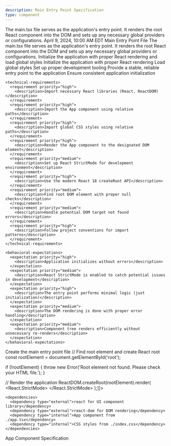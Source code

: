 ```yaml
---
description: Main Entry Point Specification
type: component
---
```


<specification>
  <meta>
    <title>Main Entry Point Specification</title>
    <description>The main.tsx file serves as the application's entry point. It renders the root React component into the DOM and sets up any necessary global providers or configurations.</description>
    <created-at utc-timestamp="1712678400">April 9, 2024, 10:00 AM EDT</created-at>
    <applies-to>
      <file-matcher glob="src/main.tsx">Main Entry Point File</file-matcher>
    </applies-to>
  </meta>

  <overview>
    <description>The main.tsx file serves as the application's entry point. It renders the root React component into the DOM and sets up any necessary global providers or configurations.</description>
    <responsibility>Initialize the application with proper React rendering and load global styles</responsibility>
  </overview>

  <requirements>
    <functional-requirements>
      <requirement priority="high">
        <description>Initialize the application with proper React rendering</description>
      </requirement>
      <requirement priority="high">
        <description>Load global styles</description>
      </requirement>
      <requirement priority="medium">
        <description>Set up proper development tooling</description>
      </requirement>
      <requirement priority="high">
        <description>Provide a stable, reliable entry point to the application</description>
      </requirement>
      <requirement priority="medium">
        <description>Ensure consistent application initialization</description>
      </requirement>
    </functional-requirements>

    <technical-requirements>
      <requirement priority="high">
        <description>Import necessary React libraries (React, ReactDOM)</description>
      </requirement>
      <requirement priority="high">
        <description>Import the App component using relative paths</description>
      </requirement>
      <requirement priority="high">
        <description>Import global CSS styles using relative paths</description>
      </requirement>
      <requirement priority="high">
        <description>Render the App component to the designated DOM element</description>
      </requirement>
      <requirement priority="medium">
        <description>Set up React StrictMode for development environment</description>
      </requirement>
      <requirement priority="high">
        <description>Use the modern React 18 createRoot API</description>
      </requirement>
      <requirement priority="medium">
        <description>Find root DOM element with proper null checks</description>
      </requirement>
      <requirement priority="medium">
        <description>Handle potential DOM target not found errors</description>
      </requirement>
      <requirement priority="high">
        <description>Follow project conventions for import patterns</description>
      </requirement>
    </technical-requirements>

    <behavioral-expectations>
      <expectation priority="high">
        <description>Application initializes without errors</description>
      </expectation>
      <expectation priority="medium">
        <description>React StrictMode is enabled to catch potential issues in development</description>
      </expectation>
      <expectation priority="high">
        <description>The entry point performs minimal logic (just initialization)</description>
      </expectation>
      <expectation priority="medium">
        <description>The DOM rendering is done with proper error handling</description>
      </expectation>
      <expectation priority="medium">
        <description>Component tree renders efficiently without unnecessary re-renders</description>
      </expectation>
    </behavioral-expectations>
  </requirements>

  <implementation>
    <files>
      <file path="src/main.tsx" action="create">
        <changes>Create the main entry point file</changes>
        <example><![CDATA[// main.tsx
import React from 'react';
import ReactDOM from 'react-dom/client';
import { App } from './app';
import './index.css';

// Find root element and create React root
const rootElement = document.getElementById('root');

if (!rootElement) {
  throw new Error('Root element not found. Please check your HTML file.');
}

// Render the application
ReactDOM.createRoot(rootElement).render(
  <React.StrictMode>
    <App />
  </React.StrictMode>
);]]></example>
      </file>
    </files>

    <dependencies>
      <dependency type="external">react for UI component library</dependency>
      <dependency type="external">react-dom for DOM rendering</dependency>
      <dependency type="internal">App component from ./app.tsx</dependency>
      <dependency type="internal">CSS styles from ./index.css</dependency>
    </dependencies>
  </implementation>

  <references>
    <reference href="./app.specs.md">App Component Specification</reference>
  </references>
</specification>
